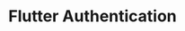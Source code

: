 ---
layout: default
title: Flutter Authentication
nav_order: 8
has_children: true
permalink: /flutter-authentication
menu_title: Flutter Authentication
---